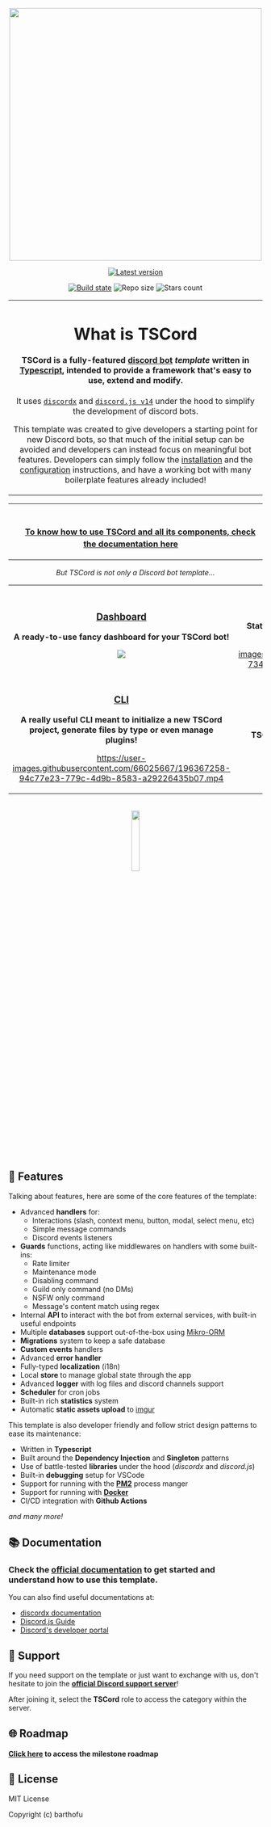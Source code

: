 <p align="center">
    <img width="500" height="500" src="https://i.imgur.com/19Nas88.png"></img>
</p>

<div align="center">

[![Latest version](https://img.shields.io/github/v/release/barthofu/tscord?color=4b38ff&label=latest%20version&logo=github&logoColor=white&colorA=4b38ff)](https://github.com/barthofu/tscord/releases/latest)

[![Build state](https://img.shields.io/github/actions/workflow/status/barthofu/tscord/build.yml?branch=main&colorB=4b38ff&colorA=4b38ff)](https://github.com/barthofu/tscord/actions/workflows/build.yml)
![Repo size](https://img.shields.io/github/repo-size/barthofu/tscord?colorB=4b38ff&colorA=4b38ff)
![Stars count](https://img.shields.io/github/stars/barthofu/tscord?colorB=4b38ff&colorA=4b38ff)

<table>
  <tr>
    <td align="center">
   
# What is TSCord

#### **TSCord** is a fully-featured **[discord bot](https://discord.com/developers/docs/intro#bots-and-apps)** *template* written in [Typescript](https://www.typescriptlang.org/), intended to provide a framework that's easy to use, extend and modify.

It uses [`discordx`](https://github.com/discordx-ts/discordx) and [`discord.js v14`](https://github.com/discordjs/discord.js) under the hood to simplify the development of discord bots.

This template was created to give developers a starting point for new Discord bots, so that much of the initial setup can be avoided and developers can instead focus on meaningful bot features. Developers can simply follow the [installation](https://tscord.discbot.app/docs/bot/get-started/installation) and the [configuration](https://tscord.discbot.app/docs/bot/get-started/configuration) instructions, and have a working bot with many boilerplate features already included!        
    </td>
  </tr>
</table>

<table>
<tr>
<td align="center">
ㅤ

ㅤ **[To know how to use TSCord and all its components, check the documentation here](https://tscord.discbot.app/)** ㅤ

</td>
</tr>
</table>

*But TSCord is not only a Discord bot template...*

<table>
<tr>
<td align="center" width="50%">

### [Dashboard](https://github.com/barthofu/tscord-dashboard)

**A ready-to-use fancy dashboard for your TSCord bot!**

<img src="https://user-images.githubusercontent.com/66025667/191989444-5fa096ec-c74e-423d-9735-615b94bc100f.png"></img>

</td>
<td align="center">

### [Website](https://github.com/barthofu/tscord-website)

**Static front homepage for your TSCord-based bot!**

https://user-images.githubusercontent.com/66025667/184621486-7340157f-b7fc-44ea-94a9-03d76a99384c.mp4

</td>
</tr>
<tr></tr>
<tr>
<td align="center">

### [CLI](https://github.com/barthofu/tscord-cli)

**A really useful CLI meant to initialize a new TSCord project, generate files by type or even manage plugins!**

https://user-images.githubusercontent.com/66025667/196367258-94c77e23-779c-4d9b-8583-a29226435b07.mp4

</td>
<td align="center">

### [Plugins](https://github.com/barthofu/tscord-plugins)

**TSCord template is fully extensible thanks to the plugin eco-system!**

<img width="50%" src="https://user-images.githubusercontent.com/66025667/196372599-022c6254-01a6-4f7c-bd52-06246527a8b9.png"></img>

</td>
</tr>
</table>
</div>

<br>

<div align="center">
    <a href="https://discord.gg/8P7jFpbKkb" target="_blank">
        <img width="17.5%" src="https://user-images.githubusercontent.com/66025667/196373934-2fad8760-a58d-4b4d-ad64-b069baa71823.png"></img>
    </a>
</div>


## 📜 Features

Talking about features, here are some of the core features of the template:

- Advanced **handlers** for:
    - Interactions (slash, context menu, button, modal, select menu, etc)
    - Simple message commands
    - Discord events listeners
- **Guards** functions, acting like middlewares on handlers with some built-ins:
    - Rate limiter
    - Maintenance mode
    - Disabling command
    - Guild only command (no DMs)
    - NSFW only command
    - Message's content match using regex
- Internal **API** to interact with the bot from external services, with built-in useful endpoints
- Multiple **databases** support out-of-the-box using [Mikro-ORM](https://mikro-orm.io/)
- **Migrations** system to keep a safe database
- **Custom events** handlers
- Advanced **error handler**
- Fully-typed **localization** (i18n)
- Local **store** to manage global state through the app
- Advanced **logger** with log files and discord channels support
- **Scheduler** for cron jobs
- Built-in rich **statistics** system
- Automatic **static assets upload** to [imgur](https://imgur.com/)

This template is also developer friendly and follow strict design patterns to ease its maintenance:
- Written in **Typescript**
- Built around the **Dependency Injection** and **Singleton** patterns
- Use of battle-tested **libraries** under the hood (*discordx* and *discord.js*)
- Built-in **debugging** setup for VSCode
- Support for running with the **[PM2](https://pm2.keymetrics.io/)** process manger
- Support for running with **[Docker](https://www.docker.com/)**
- CI/CD integration with **Github Actions**

*and many more!*

## 📚 Documentation

### Check the [**official documentation**](https://tscord.discbot.app/) to get started and understand how to use this template.

You can also find useful documentations at:
- [discordx documentation](https://discordx.js.org/)
- [Discord.js Guide](https://discordjs.guide/)
- [Discord's developer portal](https://discord.com/developers/docs/intro)

## 📢 Support

If you need support on the template or just want to exchange with us, don't hesitate to join the **[official Discord support server](https://discord.gg/8P7jFpbKkb)**!

After joining it, select the **TSCord** role to access the category within the server.

## 🌐 Roadmap

#### [Click here](https://github.com/barthofu/tscord-template/milestones?direction=asc&sort=title&state=open) to access the milestone roadmap

## 📑 License

MIT License

Copyright (c) barthofu
